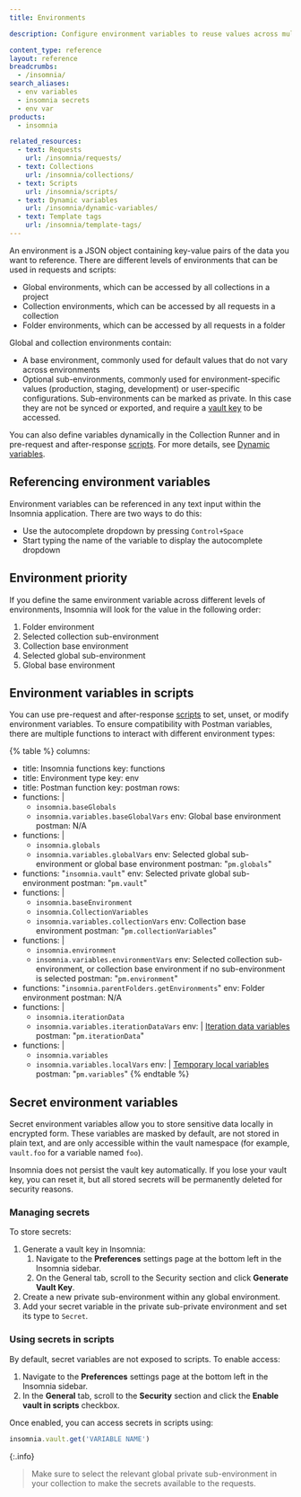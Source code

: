 ```yaml
---
title: Environments

description: Configure environment variables to reuse values across multiple requests.

content_type: reference
layout: reference
breadcrumbs: 
  - /insomnia/
search_aliases:
  - env variables
  - insomnia secrets
  - env var
products:
  - insomnia

related_resources:
  - text: Requests
    url: /insomnia/requests/
  - text: Collections
    url: /insomnia/collections/
  - text: Scripts
    url: /insomnia/scripts/
  - text: Dynamic variables
    url: /insomnia/dynamic-variables/
  - text: Template tags
    url: /insomnia/template-tags/
---
```


An environment is a JSON object containing key-value pairs of the data you want to reference. There are different levels of environments that can be used in requests and scripts:

* Global environments, which can be accessed by all collections in a project
* Collection environments, which can be accessed by all requests in a collection
* Folder environments, which can be accessed by all requests in a folder

Global and collection environments contain:
* A base environment, commonly used for default values that do not vary across environments
* Optional sub-environments, commonly used for environment-specific values (production, staging, development) or user-specific configurations. Sub-environments can be marked as private. In this case they are not be synced or exported, and require a [vault key](#managing-secrets) to be accessed.

You can also define variables dynamically in the Collection Runner and in pre-request and after-response [scripts](/insomnia/scripts/). For more details, see [Dynamic variables](/insomnia/dynamic-variables/).

## Referencing environment variables

Environment variables can be referenced in any text input within the Insomnia application. There are two ways to do this:

* Use the autocomplete dropdown by pressing `Control+Space`
* Start typing the name of the variable to display the autocomplete dropdown

## Environment priority

If you define the same environment variable across different levels of environments, Insomnia will look for the value in the following order:

1. Folder environment
1. Selected collection sub-environment
1. Collection base environment
1. Selected global sub-environment
1. Global base environment

## Environment variables in scripts

You can use pre-request and after-response [scripts](/insomnia/scripts/) to set, unset, or modify environment variables. To ensure compatibility with Postman variables, there are multiple functions to interact with different environment types:

{% table %}
columns:
  - title: Insomnia functions
    key: functions
  - title: Environment type
    key: env
  - title: Postman function
    key: postman
rows:
  - functions: |
      * `insomnia.baseGlobals`
      * `insomnia.variables.baseGlobalVars`
    env: Global base environment
    postman: N/A
  - functions: |
      * `insomnia.globals`
      * `insomnia.variables.globalVars`
    env: Selected global sub-environment or global base environment
    postman: "`pm.globals`"
  - functions: "`insomnia.vault`"
    env: Selected private global sub-environment
    postman: "`pm.vault`"
  - functions: |
      * `insomnia.baseEnvironment`
      * `insomnia.CollectionVariables`
      * `insomnia.variables.collectionVars`
    env: Collection base environment
    postman: "`pm.collectionVariables`"
  - functions: |
      * `insomnia.environment`
      * `insomnia.variables.environmentVars`
    env: Selected collection sub-environment, or collection base environment if no sub-environment is selected
    postman: "`pm.environment`"
  - functions: "`insomnia.parentFolders.getEnvironments`"
    env: Folder environment
    postman: N/A
  - functions: |
      * `insomnia.iterationData`
      * `insomnia.variables.iterationDataVars`
    env: |
      [Iteration data variables](/insomnia/dynamic-variables/#iteration-data)
    postman: "`pm.iterationData`"
  - functions: |
      * `insomnia.variables`
      * `insomnia.variables.localVars`
    env: |
      [Temporary local variables](/insomnia/dynamic-variables/#local-variables)
    postman: "`pm.variables`"
{% endtable %}

<!-- Screenshot to illustrate selected env -->

## Secret environment variables

Secret environment variables allow you to store sensitive data locally in encrypted form. These variables are masked by default, are not stored in plain text, and are only accessible within the vault namespace (for example, `vault.foo` for a variable named `foo`).

Insomnia does not persist the vault key automatically. If you lose your vault key, you can reset it, but all stored secrets will be permanently deleted for security reasons.

### Managing secrets

To store secrets:

1. Generate a vault key in Insomnia:
   1. Navigate to the **Preferences** settings page at the bottom left in the Insomnia sidebar.
   1. On the General tab, scroll to the Security section and click **Generate Vault Key**.
1. Create a new private sub-environment within any global environment.
1. Add your secret variable in the private sub-private environment and set its type to `Secret`.

### Using secrets in scripts

By default, secret variables are not exposed to scripts. To enable access:

1. Navigate to the **Preferences** settings page at the bottom left in the Insomnia sidebar.
1. In the **General** tab, scroll to the **Security** section and click the **Enable vault in scripts** checkbox.

Once enabled, you can access secrets in scripts using:

```js
insomnia.vault.get('VARIABLE NAME')
```

{:.info}
> Make sure to select the relevant global private sub-environment in your collection to make the secrets available to the requests.